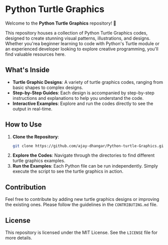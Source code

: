 
# Python Turtle Graphics

Welcome to the **Python Turtle Graphics** repository! 🐢

This repository houses a collection of Python Turtle Graphics codes, designed to create stunning visual patterns, illustrations, and designs. Whether you'rea beginner learning to code with Python's Turtle module or an experienced developer looking to explore creative programming, you'll find valuable resources here.

## What's Inside

- **Turtle Graphic Designs**: A variety of turtle graphics codes, ranging from basic shapes to complex designs.
- **Step-by-Step Guides**: Each design is accompanied by step-by-step instructions and explanations to help you understand the code.
- **Interactive Examples**: Explore and run the codes directly to see the output in real-time.

## How to Use

1. **Clone the Repository**: 
    ```bash
    git clone https://github.com/ajay-dhangar/Python-turtle-Graphics.git
    ```
2. **Explore the Codes**: Navigate through the directories to find different turtle graphics examples.
3. **Run the Examples**: Each Python file can be run independently. Simply execute the script to see the turtle graphics in action.

## Contribution

Feel free to contribute by adding new turtle graphics designs or improving the existing ones. Please follow the guidelines in the `CONTRIBUTING.md` file.

## License

This repository is licensed under the MIT License. See the `LICENSE` file for more details.

